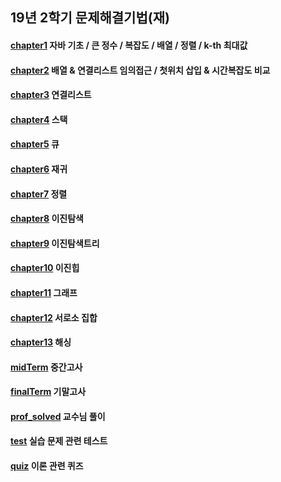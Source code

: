 ## 19년 2학기 문제해결기법(재)

#### [chapter1](https://github.com/yks095/SolvingProb/tree/master/src/chapter/ch1) 자바 기초 / 큰 정수 / 복잡도 / 배열 / 정렬 / k-th 최대값

#### [chapter2](https://github.com/yks095/SolvingProb/tree/master/src/chapter/ch2) 배열 & 연결리스트 임의접근 / 첫위치 삽입 & 시간복잡도 비교

#### [chapter3](https://github.com/yks095/SolvingProb/tree/master/src/chapter/ch3) 연결리스트
 
#### [chapter4](https://github.com/yks095/SolvingProb/tree/master/src/chapter/ch4) 스택
 
#### [chapter5](https://github.com/yks095/SolvingProb/tree/master/src/chapter/ch5) 큐

#### [chapter6](https://github.com/yks095/SolvingProb/tree/master/src/chapter/ch6) 재귀
 
#### [chapter7](https://github.com/yks095/SolvingProb/tree/master/src/chapter/ch7) 정렬
 
#### [chapter8](https://github.com/yks095/SolvingProb/tree/master/src/chapter/ch8) 이진탐색

#### [chapter9](https://github.com/yks095/SolvingProb/tree/master/src/chapter/ch9) 이진탐색트리
 
#### [chapter10](https://github.com/yks095/SolvingProb/tree/master/src/chapter/ch10) 이진힙

#### [chapter11](https://github.com/yks095/SolvingProb/tree/master/src/chapter/ch11) 그래프

#### [chapter12](https://github.com/yks095/SolvingProb/tree/master/src/chapter/ch12) 서로소 집합
 
#### [chapter13](https://github.com/yks095/SolvingProb/tree/master/src/chapter/ch13) 해싱
 
#### [midTerm](https://github.com/yks095/SolvingProb/tree/master/src/chapter/midTerm) 중간고사

#### [finalTerm](https://github.com/yks095/SolvingProb/tree/master/src/chapter/finalTerm) 기말고사

#### [prof_solved](https://github.com/yks095/SolvingProb/tree/master/src/chapter/prof_solved) 교수님 풀이

#### [test](https://github.com/yks095/SolvingProb/tree/master/src/chapter/test) 실습 문제 관련 테스트

#### [quiz](https://github.com/yks095/SolvingProb/tree/master/src/chapter/quiz) 이론 관련 퀴즈